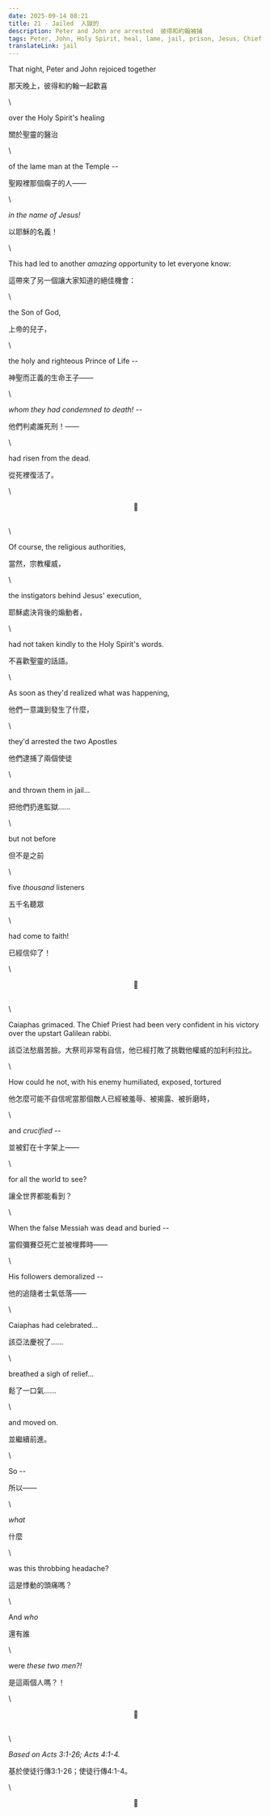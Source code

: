 ```yaml
---
date: 2025-09-14 08:21
title: 21 - Jailed  入獄的
description: Peter and John are arrested  彼得和約翰被捕
tags: Peter, John, Holy Spirit, heal, lame, jail, prison, Jesus, Chief Priest, Caiaphas
translateLink: jail
---
```


That night, Peter and John rejoiced together 

那天晚上，彼得和約翰一起歡喜

\

over the Holy Spirit's healing 

關於聖靈的醫治

\

of the lame man at the Temple --

聖殿裡那個瘸子的人——

\

*in the name of Jesus!* 

以耶穌的名義！

\

This had led to another *amazing* opportunity to let everyone know:

這帶來了另一個讓大家知道的絕佳機會：

\

the Son of God, 

上帝的兒子，

\

the holy and righteous Prince of Life --

神聖而正義的生命王子——

\

*whom they had condemned to death! --*

他們判處誰死刑！——

\

had risen from the dead.

從死裡復活了。

\

<center>💠</center>

\
\

Of course, the religious authorities,

當然，宗教權威，

\

the instigators behind Jesus' execution,

耶穌處決背後的煽動者，

\

had not taken kindly to the Holy Spirit's words. 

不喜歡聖靈的話語。

\

As soon as they'd realized what was happening, 

他們一意識到發生了什麼，

\

they'd arrested the two Apostles 

他們逮捕了兩個使徒

\

and thrown them in jail...

把他們扔進監獄......

\

but not before 

但不是之前

\

five *thousand* listeners 

五千名聽眾

\

had come to faith!

已經信仰了！

\

<center>💠</center>

\
\

Caiaphas grimaced. The Chief Priest had been very confident in his victory over the upstart Galilean rabbi.

該亞法愁眉苦臉。大祭司非常有自信，他已經打敗了挑戰他權威的加利利拉比。

\

How could he not, with his enemy humiliated, exposed, tortured

他怎麼可能不自信呢當那個敵人已經被羞辱、被揭露、被折磨時，

\

and *crucified* --

並被釘在十字架上——

\

for all the world to see?

讓全世界都能看到？

\

When the false Messiah was dead and buried --

當假彌賽亞死亡並被埋葬時——

\

His followers demoralized --

他的追隨者士氣低落——

\

Caiaphas had celebrated...

該亞法慶祝了......

\

breathed a sigh of relief...

鬆了一口氣......

\

and moved on. 

並繼續前進。

\

So -- 

所以——

\

*what* 

什麼

\

was this throbbing headache? 

這是悸動的頭痛嗎？

\

And *who* 

還有誰

\

were *these two men?!*

是這兩個人嗎？！

\

<center>💠</center>

\
\

*Based on Acts 3:1-26; Acts 4:1-4.*

基於使徒行傳3:1-26；使徒行傳4:1-4。

\

<center>💠</center>
